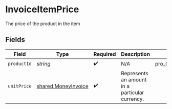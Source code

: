 # InvoiceItemPrice

The price of the product in the item



## Fields

| Field                                                      | Type                                                       | Required                                                   | Description                                                | Example                                                    |
| ---------------------------------------------------------- | ---------------------------------------------------------- | ---------------------------------------------------------- | ---------------------------------------------------------- | ---------------------------------------------------------- |
| `productId`                                                | *string*                                                   | :heavy_check_mark:                                         | N/A                                                        | pro_01ghbkd0frb9k95cnhwd1bxpvk                             |
| `unitPrice`                                                | [shared.MoneyInvoice](../../models/shared/moneyinvoice.md) | :heavy_check_mark:                                         | Represents an amount in a particular currency.             |                                                            |